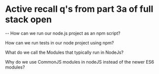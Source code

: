 # Active recall q's from part 3a of full stack open
--
How can we run our node.js project as an npm script?

How can we run tests in our node project using npm?

What do we call the Modules that typically run in NodeJs?

Why do we use CommonJS modules in nodeJS instead of the newer ES6 modules?
